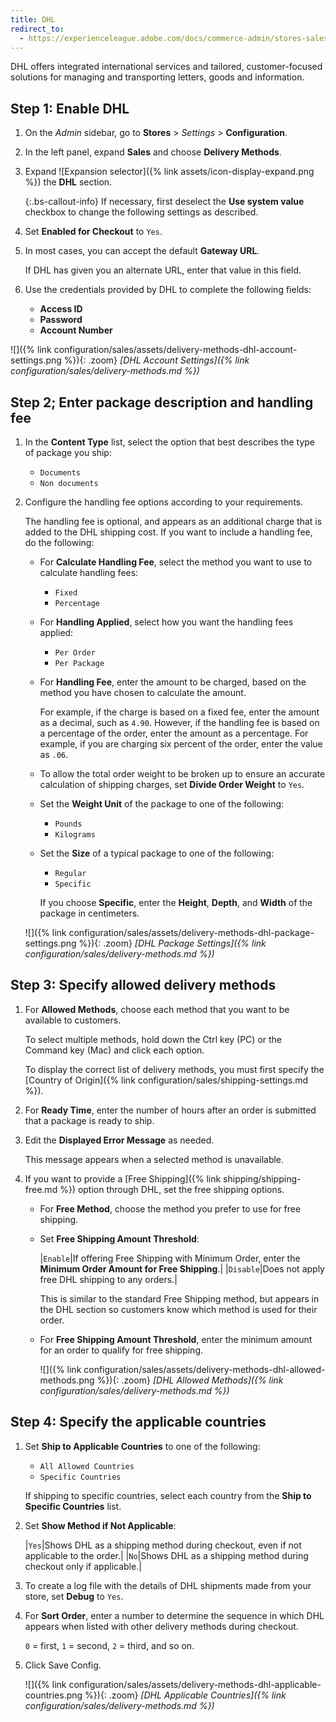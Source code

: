 ```yaml
---
title: DHL
redirect_to:
  - https://experienceleague.adobe.com/docs/commerce-admin/stores-sales/delivery/shipping-carriers/dhl.html
---
```


DHL offers integrated international services and tailored, customer-focused solutions for managing and transporting letters, goods and information.

## Step 1: Enable DHL

1. On the _Admin_ sidebar, go to **Stores** > _Settings_ > **Configuration**.

1. In the left panel, expand **Sales** and choose **Delivery Methods**.

1. Expand ![Expansion selector]({% link assets/icon-display-expand.png %}) the **DHL** section.

   {:.bs-callout-info}
   If necessary, first deselect the **Use system value** checkbox to change the following settings as described.

1. Set **Enabled for Checkout** to `Yes`.

1. In most cases, you can accept the default **Gateway URL**.

   If DHL has given you an alternate URL, enter that value in this field.

1. Use the credentials provided by DHL to complete the following fields:

   - **Access ID**
   - **Password**
   - **Account Number**

![]({% link configuration/sales/assets/delivery-methods-dhl-account-settings.png %}){: .zoom}
_[DHL Account Settings]({% link configuration/sales/delivery-methods.md %})_

## Step 2; Enter package description and handling fee

1. In the **Content Type** list, select the option that best describes the type of package you ship:

   - `Documents`
   - `Non documents`

1. Configure the handling fee options according to your requirements.

   The handling fee is optional, and appears as an additional charge that is added to the DHL shipping cost. If you want to include a handling fee, do the following:

   - For **Calculate Handling Fee**, select the method you want to use to calculate handling fees:

      - `Fixed`
      - `Percentage`

   - For **Handling Applied**, select how you want the handling fees applied:

      - `Per Order`
      - `Per Package`

   - For **Handling Fee**, enter the amount to be charged, based on the method you have chosen to calculate the amount.

      For example, if the charge is based on a fixed fee, enter the amount as a decimal, such as `4.90`. However, if the handling fee is based on a percentage of the order, enter the amount as a percentage. For example, if you are charging six percent of the order, enter the value as `.06`.

   - To allow the total order weight to be broken up to ensure an accurate calculation of shipping charges, set **Divide Order Weight** to `Yes`.

   - Set the **Weight Unit** of the package to one of the following:

      - `Pounds`
      - `Kilograms`

   - Set the **Size** of a typical package to one of the following:

      - `Regular`
      - `Specific`

      If you choose **Specific**, enter the **Height**, **Depth**, and **Width** of the package in centimeters.

   ![]({% link configuration/sales/assets/delivery-methods-dhl-package-settings.png %}){: .zoom}
   _[DHL Package Settings]({% link configuration/sales/delivery-methods.md %})_

## Step 3: Specify allowed delivery methods

1. For **Allowed Methods**, choose each method that you want to be available to customers.

   To select multiple methods, hold down the Ctrl key (PC) or the Command key (Mac) and click each option.

   To display the correct list of delivery methods, you must first specify the [Country of Origin]({% link configuration/sales/shipping-settings.md %}).

1. For **Ready Time**, enter the number of hours after an order is submitted that a package is ready to ship.

1. Edit the **Displayed Error Message** as needed.

   This message appears when a selected method is unavailable.

1. If you want to provide a [Free Shipping]({% link shipping/shipping-free.md %}) option through DHL, set the free shipping options.

   - For **Free Method**, choose the method you prefer to use for free shipping.

   - Set **Free Shipping Amount Threshold**:

      |`Enable`|If offering Free Shipping with Minimum Order, enter the **Minimum Order Amount for Free Shipping**.|
      |`Disable`|Does not apply free DHL shipping to any orders.|

      This is similar to the standard Free Shipping method, but appears in the DHL section so customers know which method is used for their order.

   - For **Free Shipping Amount Threshold**, enter the minimum amount for an order to qualify for free shipping.

      ![]({% link configuration/sales/assets/delivery-methods-dhl-allowed-methods.png %}){: .zoom}
      _[DHL Allowed Methods]({% link configuration/sales/delivery-methods.md %})_

## Step 4: Specify the applicable countries

1. Set **Ship to Applicable Countries** to one of the following:

   - `All Allowed Countries`
   - `Specific Countries`

   If shipping to specific countries, select each country from the **Ship to Specific Countries** list.

1. Set **Show Method if Not Applicable**:

   |`Yes`|Shows DHL as a shipping method during checkout, even if not applicable to the order.|
   |`No`|Shows DHL as a shipping method during checkout only if applicable.|

1. To create a log file with the details of DHL shipments made from your store, set **Debug** to `Yes`.

1. For **Sort Order**, enter a number to determine the sequence in which DHL appears when listed with other delivery methods during checkout.

   `0` = first, `1` = second, `2` = third, and so on.

1. Click <span class="btn">Save Config</span>.

   ![]({% link configuration/sales/assets/delivery-methods-dhl-applicable-countries.png %}){: .zoom}
   _[DHL Applicable Countries]({% link configuration/sales/delivery-methods.md %})_

